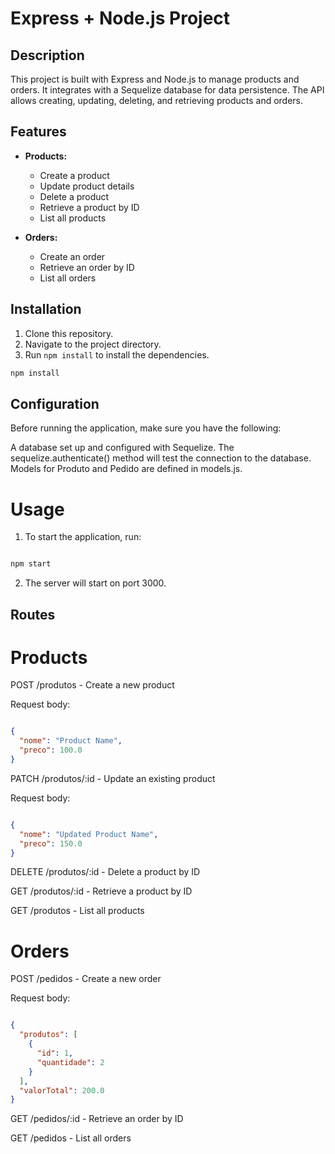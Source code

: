 # Express + Node.js Project

## Description

This project is built with Express and Node.js to manage products and orders. It integrates with a Sequelize database for data persistence. The API allows creating, updating, deleting, and retrieving products and orders.

## Features

- **Products:**
  - Create a product
  - Update product details
  - Delete a product
  - Retrieve a product by ID
  - List all products

- **Orders:**
  - Create an order
  - Retrieve an order by ID
  - List all orders

## Installation

1. Clone this repository.
2. Navigate to the project directory.
3. Run `npm install` to install the dependencies.

```bash
npm install

```

## Configuration
Before running the application, make sure you have the following:

A database set up and configured with Sequelize.
The sequelize.authenticate() method will test the connection to the database.
Models for Produto and Pedido are defined in models.js.
# Usage
1. To start the application, run:
```bash

npm start

```

2. The server will start on port 3000.

## Routes
# Products

POST /produtos - Create a new product

Request body:
```json

{
  "nome": "Product Name",
  "preco": 100.0
}
```
PATCH /produtos/:id - Update an existing product

Request body:
```json

{
  "nome": "Updated Product Name",
  "preco": 150.0
}
```
DELETE /produtos/:id - Delete a product by ID

GET /produtos/:id - Retrieve a product by ID

GET /produtos - List all products

# Orders
POST /pedidos - Create a new order

Request body:
```json

{
  "produtos": [
    {
      "id": 1,
      "quantidade": 2
    }
  ],
  "valorTotal": 200.0
}

```

GET /pedidos/:id - Retrieve an order by ID

GET /pedidos - List all orders
